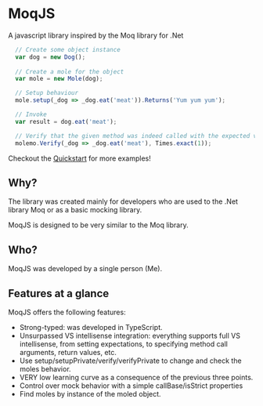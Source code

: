 MoqJS
===

A javascript library inspired by the Moq library for .Net

```javascript
  // Create some object instance
  var dog = new Dog();
  
  // Create a mole for the object
  var mole = new Mole(dog);

  // Setup behaviour
  mole.setup(_dog => _dog.eat('meat')).Returns('Yum yum yum');

  // Invoke
  var result = dog.eat('meat');

  // Verify that the given method was indeed called with the expected value exactly once
  molemo.Verify(_dog => _dog.eat('meat'), Times.exact(1));
```

Checkout the [Quickstart](https://github.com/slavik57/moqjs/wiki/Quickstart) for more examples!

## Why?

The library was created mainly for developers who are used to the .Net library Moq or as a basic mocking library.

MoqJS is designed to be very similar to the Moq library.

## Who?

MoqJS was developed by a single person (Me).

## Features at a glance
MoqJS offers the following features:
  * Strong-typed: was developed in TypeScript.
  * Unsurpassed VS intellisense integration: everything supports full VS intellisense, from setting expectations, to specifying method call arguments, return values, etc.
  * Use setup/setupPrivate/verify/verifyPrivate to change and check the moles behavior.
  * VERY low learning curve as a consequence of the previous three points.
  * Control over mock behavior with a simple callBase/isStrict properties
  * Find moles by instance of the moled object.
